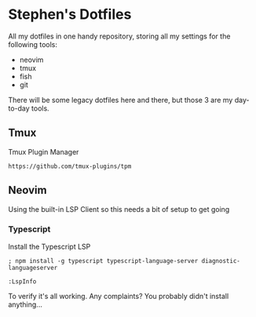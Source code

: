 Stephen's Dotfiles
==================

All my dotfiles in one handy repository, storing all my settings for the following tools:

 * neovim
 * tmux
 * fish
 * git

There will be some legacy dotfiles here and there, but those 3 are my day-to-day tools.

## Tmux

Tmux Plugin Manager

`https://github.com/tmux-plugins/tpm`

## Neovim

Using the built-in LSP Client so this needs a bit of setup to get going

### Typescript

Install the Typescript LSP
```
; npm install -g typescript typescript-language-server diagnostic-languageserver
```

```
:LspInfo
```

To verify it's all working.  Any complaints? You probably didn't install anything...

